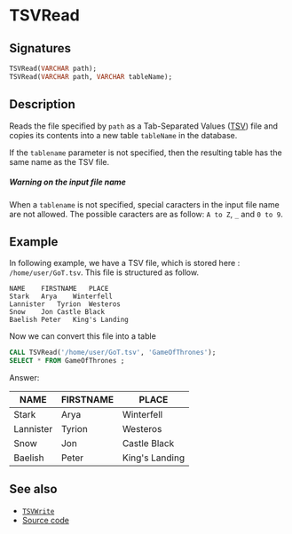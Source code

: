 # TSVRead

## Signatures

```sql
TSVRead(VARCHAR path);
TSVRead(VARCHAR path, VARCHAR tableName);
```

## Description

Reads the file specified by `path` as a Tab-Separated Values ([TSV][wiki]) file and
copies its contents into a new table `tableName` in the database.

If the `tablename` parameter is not specified, then the resulting table has the same name as the TSV file.

<div class="note">
  <h5>Warning on the input file name</h5>
  <p>When a <code>tablename</code> is not specified, special caracters in the input file name are not allowed. The possible caracters are as follow: <code>A to Z</code>, <code>_</code> and <code>0 to 9</code>.</p>
</div>

## Example

In following example, we have a TSV file, which is stored here : `/home/user/GoT.tsv`. This file is structured as follow.

```text
NAME	FIRSTNAME	PLACE
Stark	Arya	Winterfell
Lannister	Tyrion	Westeros
Snow	Jon	Castle Black
Baelish	Peter	King's Landing
```

Now we can convert this file into a table

```sql
CALL TSVRead('/home/user/GoT.tsv', 'GameOfThrones');
SELECT * FROM GameOfThrones ;
```
Answer:

|   NAME    | FIRSTNAME |     PLACE      |
|-----------|-----------|----------------|
| Stark     | Arya      | Winterfell     |
| Lannister | Tyrion    | Westeros       |
| Snow      | Jon       | Castle Black   |
| Baelish   | Peter     | King's Landing |


## See also

* [`TSVWrite`](../TSVWrite)
* <a href="https://github.com/orbisgis/h2gis/blob/master/h2gis-functions/src/main/java/org/h2gis/functions/io/tsv/TSVRead.java" target="_blank">Source code</a>

[wiki]: https://en.wikipedia.org/wiki/Tab-separated_values
